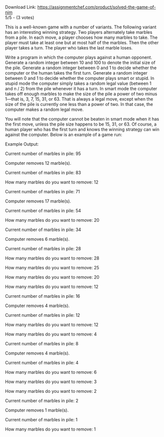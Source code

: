 Download Link: https://assignmentchef.com/product/solved-the-game-of-nim
<br>
5/5 - (3 votes)

This is a well-known game with a number of variants. The following variant has an interesting winning strategy. Two players alternately take marbles from a pile. In each move, a player chooses how many marbles to take. The player must take at least one but at most half of the marbles. Then the other player takes a turn. The player who takes the last marble loses.



Write a program in which the computer plays against a human opponent. Generate a random integer between 10 and 100 to denote the initial size of the pile. Generate a random integer between 0 and 1 to decide whether the computer or the human takes the first turn. Generate a random integer between 0 and 1 to decide whether the computer plays smart or stupid. In stupid mode the computer simply takes a random legal value (between 1 and n / 2) from the pile whenever it has a turn. In smart mode the computer takes off enough marbles to make the size of the pile a power of two minus 1—that is, 3, 7, 15, 31, or 63. That is always a legal move, except when the size of the pile is currently one less than a power of two. In that case, the computer makes a random legal move.

You will note that the computer cannot be beaten in smart mode when it has the first move, unless the pile size happens to be 15, 31, or 63. Of course, a human player who has the first turn and knows the winning strategy can win against the computer. Below is an example of a game run:

Example Output:

Current number of marbles in pile: 95

Computer removes 12 marble(s).

Current number of marbles in pile: 83

How many marbles do you want to remove: 12

Current number of marbles in pile: 71

Computer removes 17 marble(s).

Current number of marbles in pile: 54

How many marbles do you want to remove: 20

Current number of marbles in pile: 34

Computer removes 6 marble(s).

Current number of marbles in pile: 28

How many marbles do you want to remove: 28

How many marbles do you want to remove: 25

How many marbles do you want to remove: 20

How many marbles do you want to remove: 12

Current number of marbles in pile: 16

Computer removes 4 marble(s).

Current number of marbles in pile: 12

How many marbles do you want to remove: 12

How many marbles do you want to remove: 4

Current number of marbles in pile: 8

Computer removes 4 marble(s).

Current number of marbles in pile: 4

How many marbles do you want to remove: 6

How many marbles do you want to remove: 3

How many marbles do you want to remove: 2

Current number of marbles in pile: 2

Computer removes 1 marble(s).

Current number of marbles in pile: 1

How many marbles do you want to remove: 1